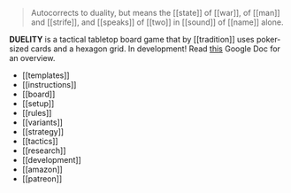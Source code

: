 > Autocorrects to duality, but means the [[state]] of [[war]], of [[man]] and [[strife]], and [[speaks]] of [[two]] in [[sound]] of [[name]] alone.

**DUELITY** is a tactical tabletop board game that by [[tradition]] uses poker-sized cards and a hexagon grid. In development! Read [this](https://docs.google.com/document/d/17ZoM5G9BEJ9gVdC0gZOftIpXbNqCE92L7wTPHNgJlec/edit?usp=sharing) Google Doc for an overview.

* [[templates]]
* [[instructions]]
* [[board]]
* [[setup]]
* [[rules]]
* [[variants]]
* [[strategy]]
* [[tactics]]
* [[research]]
* [[development]]
* [[amazon]]
* [[patreon]]